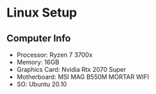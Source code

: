 # Linux Setup

## Computer Info

- Processor: Ryzen 7 3700x
- Memory: 16GB
- Graphics Card: Nvidia Rtx 2070 Super
- Motherboard: MSI MAG B550M MORTAR WIFI
- SO: Ubuntu 20.10